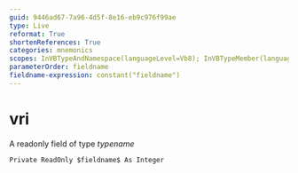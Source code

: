```yaml
---
guid: 9446ad67-7a96-4d5f-8e16-eb9c976f99ae
type: Live
reformat: True
shortenReferences: True
categories: mnemonics
scopes: InVBTypeAndNamespace(languageLevel=Vb8); InVBTypeMember(languageLevel=Vb8)
parameterOrder: fieldname
fieldname-expression: constant("fieldname")
---
```


# vri

A readonly field of type $typename$

```
Private ReadOnly $fieldname$ As Integer
```
